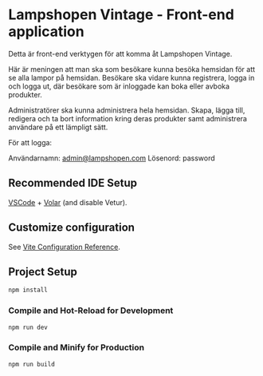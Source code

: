 # Lampshopen Vintage - Front-end application

Detta är front-end verktygen för att komma åt Lampshopen Vintage. 

Här är meningen att man ska som besökare kunna besöka hemsidan för att se alla lampor på hemsidan.
Besökare ska vidare kunna registrera, logga in och logga ut, där besökare som är inloggade kan boka eller avboka produkter.

Administratörer ska kunna administrera hela hemsidan. Skapa, lägga till, redigera och ta bort information kring deras produkter samt administrera användare på ett lämpligt sätt. 

För att logga: 

Användarnamn: admin@lampshopen.com 
Lösenord: password


## Recommended IDE Setup

[VSCode](https://code.visualstudio.com/) + [Volar](https://marketplace.visualstudio.com/items?itemName=Vue.volar) (and disable Vetur).

## Customize configuration

See [Vite Configuration Reference](https://vitejs.dev/config/).

## Project Setup

```sh
npm install
```

### Compile and Hot-Reload for Development

```sh
npm run dev
```

### Compile and Minify for Production

```sh
npm run build
```
